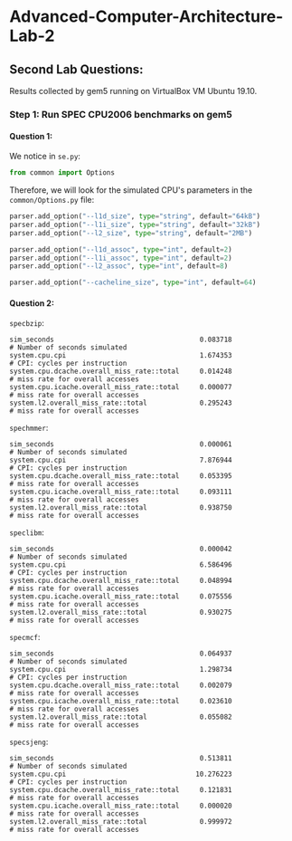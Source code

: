 # Advanced-Computer-Architecture-Lab-2

## Second Lab Questions:

Results collected by gem5 running on VirtualBox VM Ubuntu 19.10.
 


### Step 1: Run SPEC CPU2006 benchmarks on gem5

#### Question 1:

We notice in ```se.py```:

```python
from common import Options
```

Therefore, we will look for the simulated CPU's parameters in the ```common/Options.py``` file:

```python
parser.add_option("--l1d_size", type="string", default="64kB")
parser.add_option("--l1i_size", type="string", default="32kB")
parser.add_option("--l2_size", type="string", default="2MB")

parser.add_option("--l1d_assoc", type="int", default=2)
parser.add_option("--l1i_assoc", type="int", default=2)
parser.add_option("--l2_assoc", type="int", default=8)

parser.add_option("--cacheline_size", type="int", default=64)
```

#### Question 2:
```specbzip```:
```
sim_seconds                                    0.083718                       # Number of seconds simulated
system.cpu.cpi                                 1.674353                       # CPI: cycles per instruction
system.cpu.dcache.overall_miss_rate::total     0.014248                       # miss rate for overall accesses
system.cpu.icache.overall_miss_rate::total     0.000077                       # miss rate for overall accesses
system.l2.overall_miss_rate::total             0.295243                       # miss rate for overall accesses
```

```spechmmer```:
```
sim_seconds                                    0.000061                       # Number of seconds simulated
system.cpu.cpi                                 7.876944                       # CPI: cycles per instruction
system.cpu.dcache.overall_miss_rate::total     0.053395                       # miss rate for overall accesses
system.cpu.icache.overall_miss_rate::total     0.093111                       # miss rate for overall accesses
system.l2.overall_miss_rate::total             0.938750                       # miss rate for overall accesses
```

```speclibm```:
```
sim_seconds                                    0.000042                       # Number of seconds simulated
system.cpu.cpi                                 6.586496                       # CPI: cycles per instruction
system.cpu.dcache.overall_miss_rate::total     0.048994                       # miss rate for overall accesses
system.cpu.icache.overall_miss_rate::total     0.075556                       # miss rate for overall accesses
system.l2.overall_miss_rate::total             0.930275                       # miss rate for overall accesses
```

```specmcf```:
```
sim_seconds                                    0.064937                       # Number of seconds simulated
system.cpu.cpi                                 1.298734                       # CPI: cycles per instruction
system.cpu.dcache.overall_miss_rate::total     0.002079                       # miss rate for overall accesses
system.cpu.icache.overall_miss_rate::total     0.023610                       # miss rate for overall accesses
system.l2.overall_miss_rate::total             0.055082                       # miss rate for overall accesses
```

```specsjeng```:
```
sim_seconds                                    0.513811                       # Number of seconds simulated
system.cpu.cpi                                10.276223                       # CPI: cycles per instruction
system.cpu.dcache.overall_miss_rate::total     0.121831                       # miss rate for overall accesses
system.cpu.icache.overall_miss_rate::total     0.000020                       # miss rate for overall accesses
system.l2.overall_miss_rate::total             0.999972                       # miss rate for overall accesses
```

